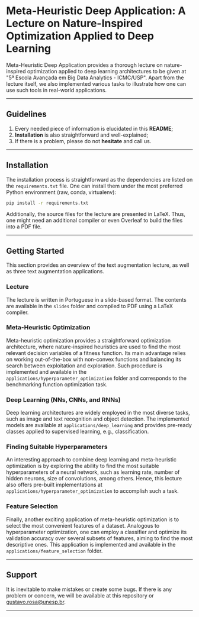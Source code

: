 # Meta-Heuristic Deep Application: A Lecture on Nature-Inspired Optimization Applied to Deep Learning

Meta-Heuristic Deep Application provides a thorough lecture on nature-inspired optimization applied to deep learning architectures to be given at "5ª Escola Avançada em Big Data Analytics - ICMC/USP". Apart from the lecture itself, we also implemented various tasks to illustrate how one can use such tools in real-world applications.

---

## Guidelines

1. Every needed piece of information is elucidated in this **README**;
2. **Installation** is also straightforward and well-explained;
3. If there is a problem, please do not **hesitate** and call us.

---

## Installation

The installation process is straightforward as the dependencies are listed on the `requirements.txt` file. One can install them under the most preferred Python environment (raw, conda, virtualenv):

```bash
pip install -r requirements.txt
```

Additionally, the source files for the lecture are presented in LaTeX. Thus, one might need an additional compiler or even Overleaf to build the files into a PDF file.

---

## Getting Started

This section provides an overview of the text augmentation lecture, as well as three text augmentation applications.

### Lecture

The lecture is written in Portuguese in a slide-based format. The contents are available in the `slides` folder and compiled to PDF using a LaTeX compiler.

### Meta-Heuristic Optimization

Meta-heuristic optimization provides a straightforward optimization architecture, where nature-inspired heuristics are used to find the most relevant decision variables of a fitness function. Its main advantage relies on working out-of-the-box with non-convex functions and balancing its search between exploitation and exploration. Such procedure is implemented and available in the `applications/hyperparameter_optimization` folder and corresponds to the benchmarking function optimization task.

### Deep Learning (NNs, CNNs, and RNNs)

Deep learning architectures are widely employed in the most diverse tasks, such as image and text recognition and object detection. The implemented models are available at `applications/deep_learning` and provides pre-ready classes applied to supervised learning, e.g., classification.

### Finding Suitable Hyperparameters

An interesting approach to combine deep learning and meta-heuristic optimization is by exploring the ability to find the most suitable hyperparameters of a neural network, such as learning rate, number of hidden neurons, size of convolutions, among others. Hence, this lecture also offers pre-built implementations at `applications/hyperparameter_optimization` to accomplish such a task.

### Feature Selection

Finally, another exciting application of meta-heuristic optimization is to select the most convenient features of a dataset. Analogous to hyperparameter optimization, one can employ a classifier and optimize its validation accuracy over several subsets of features, aiming to find the most descriptive ones. This application is implemented and available in the `applications/feature_selection` folder.

---

## Support

It is inevitable to make mistakes or create some bugs. If there is any problem or concern, we will be available at this repository or gustavo.rosa@unesp.br.

---
